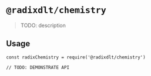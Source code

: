 # `@radixdlt/chemistry`

> TODO: description

## Usage

```
const radixChemistry = require('@radixdlt/chemistry')

// TODO: DEMONSTRATE API
```
